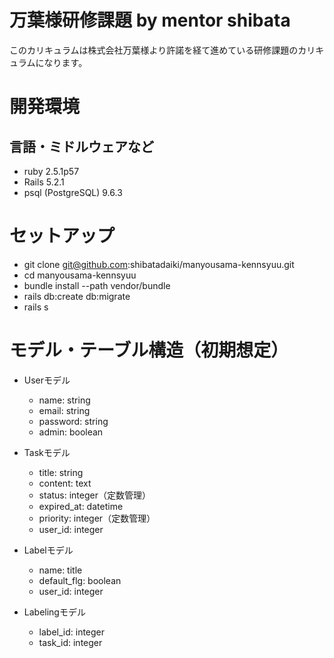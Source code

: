 # 万葉様研修課題 by mentor shibata

このカリキュラムは株式会社万葉様より許諾を経て進めている研修課題のカリキュラムになります。

# 開発環境

## 言語・ミドルウェアなど

- ruby 2.5.1p57
- Rails 5.2.1
- psql (PostgreSQL) 9.6.3

# セットアップ

- git clone git@github.com:shibatadaiki/manyousama-kennsyuu.git
- cd manyousama-kennsyuu
- bundle install --path vendor/bundle
- rails db:create db:migrate
- rails s

# モデル・テーブル構造（初期想定）

- Userモデル
  - name: string
  - email: string
  - password: string
  - admin: boolean
  
- Taskモデル
  - title: string
  - content: text
  - status: integer（定数管理）
  - expired_at: datetime
  - priority: integer（定数管理）
  - user_id: integer
  
- Labelモデル
  - name: title
  - default_flg: boolean
  - user_id: integer
  
- Labelingモデル
  - label_id: integer
  - task_id: integer